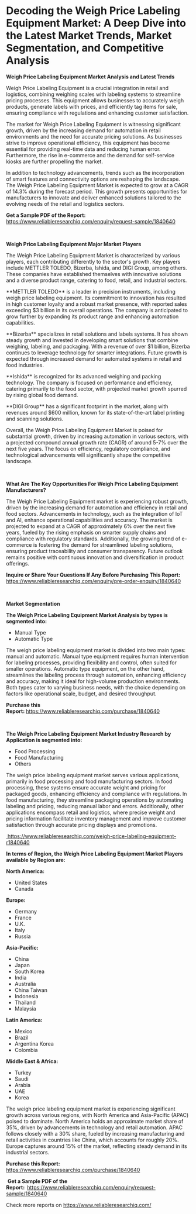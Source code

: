 <p><h1>Decoding the Weigh Price Labeling Equipment Market: A Deep Dive into the Latest Market Trends, Market Segmentation, and Competitive Analysis</h1></p><p><strong>Weigh Price Labeling Equipment Market Analysis and Latest Trends</strong></p>
<p><p>Weigh Price Labeling Equipment is a crucial integration in retail and logistics, combining weighing scales with labeling systems to streamline pricing processes. This equipment allows businesses to accurately weigh products, generate labels with prices, and efficiently tag items for sale, ensuring compliance with regulations and enhancing customer satisfaction. </p><p>The market for Weigh Price Labeling Equipment is witnessing significant growth, driven by the increasing demand for automation in retail environments and the need for accurate pricing solutions. As businesses strive to improve operational efficiency, this equipment has become essential for providing real-time data and reducing human error. Furthermore, the rise in e-commerce and the demand for self-service kiosks are further propelling the market.</p><p>In addition to technology advancements, trends such as the incorporation of smart features and connectivity options are reshaping the landscape. The Weigh Price Labeling Equipment Market is expected to grow at a CAGR of 14.3% during the forecast period. This growth presents opportunities for manufacturers to innovate and deliver enhanced solutions tailored to the evolving needs of the retail and logistics sectors.</p></p>
<p><strong>Get a Sample PDF of the Report:&nbsp;</strong> <a href="https://www.reliableresearchiq.com/enquiry/request-sample/1840640?utm_campaign=2456&utm_medium=2&utm_source=Github&utm_content=ia&utm_term=11042025&utm_id=weigh-price-labeling-equipment">https://www.reliableresearchiq.com/enquiry/request-sample/1840640</a></p>
<p>&nbsp;</p>
<p><strong>Weigh Price Labeling Equipment Major Market Players</strong></p>
<p><p>The Weigh Price Labeling Equipment Market is characterized by various players, each contributing differently to the sector's growth. Key players include METTLER TOLEDO, Bizerba, Ishida, and DIGI Group, among others. These companies have established themselves with innovative solutions and a diverse product range, catering to food, retail, and industrial sectors.</p><p>**METTLER TOLEDO** is a leader in precision instruments, including weigh price labeling equipment. Its commitment to innovation has resulted in high customer loyalty and a robust market presence, with reported sales exceeding $3 billion in its overall operations. The company is anticipated to grow further by expanding its product range and enhancing automation capabilities.</p><p>**Bizerba** specializes in retail solutions and labels systems. It has shown steady growth and invested in developing smart solutions that combine weighing, labeling, and packaging. With a revenue of over $1 billion, Bizerba continues to leverage technology for smarter integrations. Future growth is expected through increased demand for automated systems in retail and food industries.</p><p>**Ishida** is recognized for its advanced weighing and packing technology. The company is focused on performance and efficiency, catering primarily to the food sector, with projected market growth spurred by rising global food demand. </p><p>**DIGI Group** has a significant footprint in the market, along with revenues around $600 million, known for its state-of-the-art label printing and scanning solutions.</p><p>Overall, the Weigh Price Labeling Equipment Market is poised for substantial growth, driven by increasing automation in various sectors, with a projected compound annual growth rate (CAGR) of around 5-7% over the next five years. The focus on efficiency, regulatory compliance, and technological advancements will significantly shape the competitive landscape.</p></p>
<p>&nbsp;</p>
<p><strong>What Are The Key Opportunities For Weigh Price Labeling Equipment Manufacturers?</strong></p>
<p><p>The Weigh Price Labeling Equipment market is experiencing robust growth, driven by the increasing demand for automation and efficiency in retail and food sectors. Advancements in technology, such as the integration of IoT and AI, enhance operational capabilities and accuracy. The market is projected to expand at a CAGR of approximately 6% over the next five years, fueled by the rising emphasis on smarter supply chains and compliance with regulatory standards. Additionally, the growing trend of e-commerce is fostering the demand for streamlined labeling solutions, ensuring product traceability and consumer transparency. Future outlook remains positive with continuous innovation and diversification in product offerings.</p></p>
<p><strong>Inquire or Share Your Questions If Any Before Purchasing This Report:</strong> <a href="https://www.reliableresearchiq.com/enquiry/pre-order-enquiry/1840640?utm_campaign=2456&utm_medium=2&utm_source=Github&utm_content=ia&utm_term=11042025&utm_id=weigh-price-labeling-equipment">https://www.reliableresearchiq.com/enquiry/pre-order-enquiry/1840640</a></p>
<p>&nbsp;</p>
<p><strong>Market Segmentation</strong></p>
<p><strong>The Weigh Price Labeling Equipment Market Analysis by types is segmented into:</strong></p>
<p><ul><li>Manual Type</li><li>Automatic Type</li></ul></p>
<p><p>The weigh price labeling equipment market is divided into two main types: manual and automatic. Manual type equipment requires human intervention for labeling processes, providing flexibility and control, often suited for smaller operations. Automatic type equipment, on the other hand, streamlines the labeling process through automation, enhancing efficiency and accuracy, making it ideal for high-volume production environments. Both types cater to varying business needs, with the choice depending on factors like operational scale, budget, and desired throughput.</p></p>
<p><strong>Purchase this Report:&nbsp;</strong><a href="https://www.reliableresearchiq.com/purchase/1840640?utm_campaign=2456&utm_medium=2&utm_source=Github&utm_content=ia&utm_term=11042025&utm_id=weigh-price-labeling-equipment">https://www.reliableresearchiq.com/purchase/1840640</a></p>
<p>&nbsp;</p>
<p><strong>The Weigh Price Labeling Equipment Market Industry Research by Application is segmented into:</strong></p>
<p><ul><li>Food Processing</li><li>Food Manufacturing</li><li>Others</li></ul></p>
<p><p>The weigh price labeling equipment market serves various applications, primarily in food processing and food manufacturing sectors. In food processing, these systems ensure accurate weight and pricing for packaged goods, enhancing efficiency and compliance with regulations. In food manufacturing, they streamline packaging operations by automating labeling and pricing, reducing manual labor and errors. Additionally, other applications encompass retail and logistics, where precise weight and pricing information facilitate inventory management and improve customer satisfaction through accurate pricing displays and promotions.</p></p>
<p><a href="https://www.reliableresearchiq.com/weigh-price-labeling-equipment-r1840640?utm_campaign=2456&utm_medium=2&utm_source=Github&utm_content=ia&utm_term=11042025&utm_id=weigh-price-labeling-equipment">&nbsp;https://www.reliableresearchiq.com/weigh-price-labeling-equipment-r1840640</a></p>
<p><strong>In terms of Region, the Weigh Price Labeling Equipment Market Players available by Region are:</strong></p>
<p>
    <p> <strong> North America: </strong>
        <ul>
            <li>United States</li>
            <li>Canada</li>
        </ul>
        </p> 
    <p> <strong> Europe: </strong>
        <ul>
            <li>Germany</li>
            <li>France</li>
            <li>U.K.</li>
            <li>Italy</li>
            <li>Russia</li>
        </ul>
        </p> 
    <p> <strong> Asia-Pacific: </strong>
        <ul>
            <li>China</li>
            <li>Japan</li>
            <li>South Korea</li>
            <li>India</li>
            <li>Australia</li>
            <li>China Taiwan</li>
            <li>Indonesia</li>
            <li>Thailand</li>
            <li>Malaysia</li>
        </ul>
        </p> 
    <p> <strong> Latin America: </strong>
        <ul>
            <li>Mexico</li>
            <li>Brazil</li>
            <li>Argentina Korea</li>
            <li>Colombia</li>
        </ul>
        </p> 
    <p> <strong> Middle East & Africa: </strong>
        <ul>
            <li>Turkey</li>
            <li>Saudi</li>
            <li>Arabia</li>
            <li>UAE</li>
            <li>Korea</li>
        </ul>
    </p>
    </p>
<p><p>The weigh price labeling equipment market is experiencing significant growth across various regions, with North America and Asia-Pacific (APAC) poised to dominate. North America holds an approximate market share of 35%, driven by advancements in technology and retail automation. APAC follows closely with a 30% share, fueled by increasing manufacturing and retail activities in countries like China, which accounts for roughly 20%. Europe captures around 15% of the market, reflecting steady demand in its industrial sectors.</p></p>
<p><strong>Purchase this Report: </strong><a href="https://www.reliableresearchiq.com/purchase/1840640?utm_campaign=2456&utm_medium=2&utm_source=Github&utm_content=ia&utm_term=11042025&utm_id=weigh-price-labeling-equipment">https://www.reliableresearchiq.com/purchase/1840640</a></p>
<p>&nbsp;<strong>Get a Sample PDF of the Report:&nbsp;&nbsp;</strong><a href="https://www.reliableresearchiq.com/enquiry/request-sample/1840640?utm_campaign=2456&utm_medium=2&utm_source=Github&utm_content=ia&utm_term=11042025&utm_id=weigh-price-labeling-equipment">https://www.reliableresearchiq.com/enquiry/request-sample/1840640</a></p>
<p><strong></strong></p>
<p>Check more reports on <a href="https://www.reliableresearchiq.com/?utm_campaign=2456&utm_medium=2&utm_source=Github&utm_content=ia&utm_term=11042025&utm_id=weigh-price-labeling-equipment">https://www.reliableresearchiq.com/</a></p>
